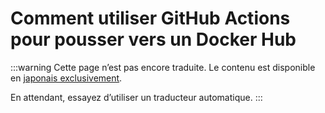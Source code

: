 # Comment utiliser GitHub Actions pour pousser vers un Docker Hub

:::warning
Cette page n’est pas encore traduite. Le contenu est disponible en [japonais exclusivement](/docs/admin/push-docker-hub.md).

En attendant, essayez d’utiliser un traducteur automatique.
:::
